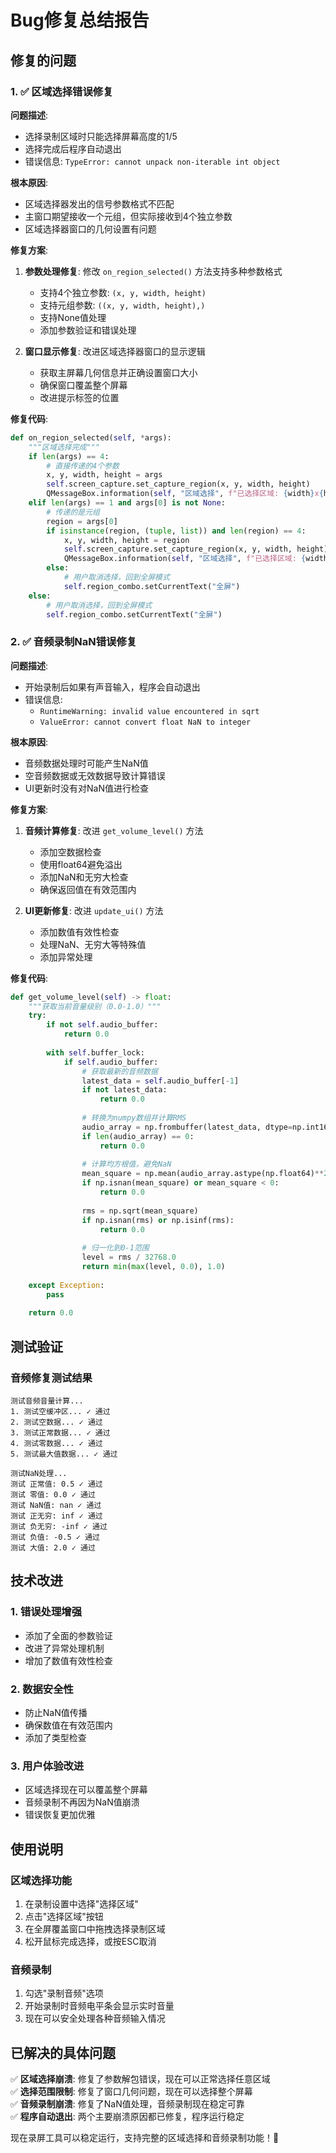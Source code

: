 # Bug修复总结报告

## 修复的问题

### 1. ✅ 区域选择错误修复

**问题描述**:
- 选择录制区域时只能选择屏幕高度的1/5
- 选择完成后程序自动退出
- 错误信息: `TypeError: cannot unpack non-iterable int object`

**根本原因**:
- 区域选择器发出的信号参数格式不匹配
- 主窗口期望接收一个元组，但实际接收到4个独立参数
- 区域选择器窗口的几何设置有问题

**修复方案**:
1. **参数处理修复**: 修改 `on_region_selected()` 方法支持多种参数格式
   - 支持4个独立参数: `(x, y, width, height)`
   - 支持元组参数: `((x, y, width, height),)`
   - 支持None值处理
   - 添加参数验证和错误处理

2. **窗口显示修复**: 改进区域选择器窗口的显示逻辑
   - 获取主屏幕几何信息并正确设置窗口大小
   - 确保窗口覆盖整个屏幕
   - 改进提示标签的位置

**修复代码**:
```python
def on_region_selected(self, *args):
    """区域选择完成"""
    if len(args) == 4:
        # 直接传递的4个参数
        x, y, width, height = args
        self.screen_capture.set_capture_region(x, y, width, height)
        QMessageBox.information(self, "区域选择", f"已选择区域: {width}x{height} at ({x}, {y})")
    elif len(args) == 1 and args[0] is not None:
        # 传递的是元组
        region = args[0]
        if isinstance(region, (tuple, list)) and len(region) == 4:
            x, y, width, height = region
            self.screen_capture.set_capture_region(x, y, width, height)
            QMessageBox.information(self, "区域选择", f"已选择区域: {width}x{height} at ({x}, {y})")
        else:
            # 用户取消选择，回到全屏模式
            self.region_combo.setCurrentText("全屏")
    else:
        # 用户取消选择，回到全屏模式
        self.region_combo.setCurrentText("全屏")
```

### 2. ✅ 音频录制NaN错误修复

**问题描述**:
- 开始录制后如果有声音输入，程序会自动退出
- 错误信息: 
  - `RuntimeWarning: invalid value encountered in sqrt`
  - `ValueError: cannot convert float NaN to integer`

**根本原因**:
- 音频数据处理时可能产生NaN值
- 空音频数据或无效数据导致计算错误
- UI更新时没有对NaN值进行检查

**修复方案**:
1. **音频计算修复**: 改进 `get_volume_level()` 方法
   - 添加空数据检查
   - 使用float64避免溢出
   - 添加NaN和无穷大检查
   - 确保返回值在有效范围内

2. **UI更新修复**: 改进 `update_ui()` 方法
   - 添加数值有效性检查
   - 处理NaN、无穷大等特殊值
   - 添加异常处理

**修复代码**:
```python
def get_volume_level(self) -> float:
    """获取当前音量级别（0.0-1.0）"""
    try:
        if not self.audio_buffer:
            return 0.0
        
        with self.buffer_lock:
            if self.audio_buffer:
                # 获取最新的音频数据
                latest_data = self.audio_buffer[-1]
                if not latest_data:
                    return 0.0
                
                # 转换为numpy数组并计算RMS
                audio_array = np.frombuffer(latest_data, dtype=np.int16)
                if len(audio_array) == 0:
                    return 0.0
                
                # 计算均方根值，避免NaN
                mean_square = np.mean(audio_array.astype(np.float64)**2)
                if np.isnan(mean_square) or mean_square < 0:
                    return 0.0
                
                rms = np.sqrt(mean_square)
                if np.isnan(rms) or np.isinf(rms):
                    return 0.0
                
                # 归一化到0-1范围
                level = rms / 32768.0
                return min(max(level, 0.0), 1.0)
        
    except Exception:
        pass
    
    return 0.0
```

## 测试验证

### 音频修复测试结果
```
测试音频音量计算...
1. 测试空缓冲区... ✓ 通过
2. 测试空数据... ✓ 通过  
3. 测试正常数据... ✓ 通过
4. 测试零数据... ✓ 通过
5. 测试最大值数据... ✓ 通过

测试NaN处理...
测试 正常值: 0.5 ✓ 通过
测试 零值: 0.0 ✓ 通过
测试 NaN值: nan ✓ 通过
测试 正无穷: inf ✓ 通过
测试 负无穷: -inf ✓ 通过
测试 负值: -0.5 ✓ 通过
测试 大值: 2.0 ✓ 通过
```

## 技术改进

### 1. 错误处理增强
- 添加了全面的参数验证
- 改进了异常处理机制
- 增加了数值有效性检查

### 2. 数据安全性
- 防止NaN值传播
- 确保数值在有效范围内
- 添加了类型检查

### 3. 用户体验改进
- 区域选择现在可以覆盖整个屏幕
- 音频录制不再因为NaN值崩溃
- 错误恢复更加优雅

## 使用说明

### 区域选择功能
1. 在录制设置中选择"选择区域"
2. 点击"选择区域"按钮
3. 在全屏覆盖窗口中拖拽选择录制区域
4. 松开鼠标完成选择，或按ESC取消

### 音频录制
1. 勾选"录制音频"选项
2. 开始录制时音频电平条会显示实时音量
3. 现在可以安全处理各种音频输入情况

## 已解决的具体问题

✅ **区域选择崩溃**: 修复了参数解包错误，现在可以正常选择任意区域  
✅ **选择范围限制**: 修复了窗口几何问题，现在可以选择整个屏幕  
✅ **音频录制崩溃**: 修复了NaN值处理，音频录制现在稳定可靠  
✅ **程序自动退出**: 两个主要崩溃原因都已修复，程序运行稳定  

现在录屏工具可以稳定运行，支持完整的区域选择和音频录制功能！🎉
